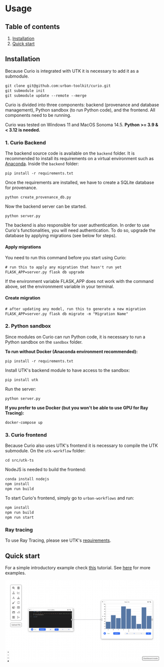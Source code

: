 # Usage

## Table of contents
1. [Installation](#installation)
2. [Quick start](#quick-start)

## Installation

Because Curio is integrated with UTK it is necessary to add it as a submodule.

```console
git clone git@github.com:urban-toolkit/curio.git  
git submodule init
git submodule update --remote --merge
```

Curio is divided into three components: backend (provenance and database management), Python sandbox (to run Python code), and the frontend. All components need to be running.

Curio was tested on Windows 11 and MacOS Sonoma 14.5. **Python >= 3.9 & < 3.12 is needed.**

### 1. Curio Backend

The backend source code is available on the `backend` folder. It is recommended to install its requirements on a virtual environment such as [Anaconda](https://anaconda.org). Inside the `backend` folder:

```console
pip install -r requirements.txt
```

Once the requirements are installed, we have to create a SQLite database for provenance.

```console
python create_provenance_db.py
```

Now the backend server can be started.

```console
python server.py
```

The backend is also responsible for user authentication. In order to use Curio's functionalities, you will need authentication. To do so, upgrade the database by applying migrations (see below for steps).

#### Apply migrations

You need to run this command before you start using Curio:

```console
# run this to apply any migration that hasn't run yet
FLASK_APP=server.py flask db upgrade
```

If the environment variable FLASK_APP does not work with the command above, set the environnment variable in your terminal.

#### Create migration

```console
# after updating any model, run this to generate a new migration
FLASK_APP=server.py flask db migrate -m "Migration Name"
```


### 2. Python sandbox

Since modules on Curio can run Python code, it is necessary to run a Python sandbox on the `sandbox` folder.

**To run without Docker (Anaconda environment recommended):**

```console
pip install -r requirements.txt
```

Install UTK's backend module to have access to the sandbox:

```console
pip install utk
```

Run the server:

```console
python server.py
```

**If you prefer to use Docker (but you won't be able to use GPU for Ray Tracing):**

```console
docker-compose up
```

### 3. Curio frontend

Because Curio also uses UTK's frontend it is necessary to compile the UTK submodule. On the `utk-workflow` folder:

```console
cd src/utk-ts
```

NodeJS is needed to build the frontend:

```console
conda install nodejs
npm install
npm run build 
```

To start Curio's frontend, simply go to `urban-workflows` and run:

```console
npm install
npm run build
npm run start
```

### Ray tracing

To use Ray Tracing, please see UTK's [requirements](https://github.com/urban-toolkit/utk).

## Quick start

For a simple introductory example check [this](QUICK-START.md) tutorial. See [here](README.md) for more examples.

![Tutorial](images/final_result.png?raw=true)


